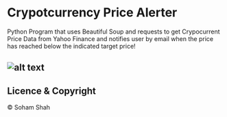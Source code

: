 # Crypotcurrency Price Alerter

Python Program that uses Beautiful Soup and requests to get Crypocurrent Price Data 
from Yahoo Finance and notifies user by email when the price has reached below the 
indicated target price!


![alt text](https://cdn-cf.cfo.com/content/uploads/2019/12/GettyImages-930264196.jpg "Cryptocurrent Coins")
---
## Licence & Copyright
&copy; Soham Shah
